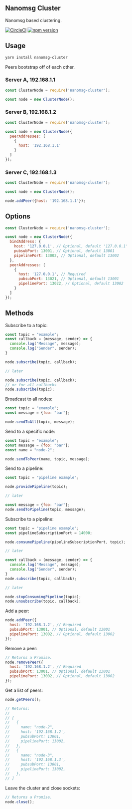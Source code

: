 ## Nanomsg Cluster
Nanomsg based clustering.

[![CircleCI](https://circleci.com/gh/wehriam/nanomsg-cluster.svg?style=svg)](https://circleci.com/gh/wehriam/nanomsg-cluster) [![npm version](https://badge.fury.io/js/nanomsg-cluster.svg)](http://badge.fury.io/js/nanomsg-cluster)

## Usage

```sh
yarn install nanomsg-cluster
```

Peers bootstrap off of each other.

### Server A, 192.168.1.1

```js
const ClusterNode = require('nanomsg-cluster');

const node = new ClusterNode();
```

### Server B, 192.168.1.2

```js
const ClusterNode = require('nanomsg-cluster');

const node = new ClusterNode({
  peerAddresses: [
    {
      host: '192.168.1.1'
    }
  ]
});
```

### Server C, 192.168.1.3

```js
const ClusterNode = require('nanomsg-cluster');

const node = new ClusterNode();

node.addPeer({host: '192.168.1.1'});
```

## Options

```js
const ClusterNode = require('nanomsg-cluster');

const node = new ClusterNode({
  bindAddress: {
    host: '127.0.0.1', // Optional, default '127.0.0.1'
    pubsubPort: 13001, // Optional, default 13001
    pipelinePort: 13002, // Optional, default 13002
  },
  peerAddresses: [
    {
      host: '127.0.0.1', // Required
      pubsubPort: 13021, // Optional, default 13001
      pipelinePort: 13022, // Optional, default 13002
    }
  ]
});
```

## Methods

Subscribe to a topic:

```js
const topic = "example";
const callback = (message, sender) => {
  console.log("Message", message);
  console.log("Sender", sender);
}

node.subscribe(topic, callback);

// later

node.subscribe(topic, callback);
// or for all callbacks
node.subscribe(topic);
```

Broadcast to all nodes:

```js
const topic = "example";
const message = {foo: "bar"};

node.sendToAll(topic, message);
```

Send to a specific node:

```js
const topic = "example";
const message = {foo: "bar"};
const name = "node-2";

node.sendToPeer(name, topic, message);
```

Send to a pipeline:

```js
const topic = "pipeline example";

node.providePipeline(topic);

// later

const message = {foo: "bar"};
node.sendToPipeline(topic, message);
```

Subscribe to a pipeline:

```js
const topic = "pipeline example";
const pipelineSubscriptionPort = 14000;

node.consumePipeline(pipelineSubscriptionPort, topic);

// later

const callback = (message, sender) => {
  console.log("Message", message);
  console.log("Sender", sender);
}
node.subscribe(topic, callback);

// later

node.stopConsumingPipeline(topic);
node.unsubscribe(topic, callback);
```

Add a peer:

```js
node.addPeer({
  host: '192.168.1.2', // Required
  pubsubPort: 13001, // Optional, default 13001
  pipelinePort: 13002, // Optional, default 13002
});
```

Remove a peer:

```js
// Returns a Promise.
node.removePeer({
  host: '192.168.1.2', // Required
  pubsubPort: 13001, // Optional, default 13001
  pipelinePort: 13002, // Optional, default 13002
});
```

Get a list of peers:

```js
node.getPeers();

// Returns:
//
// [
//   {
//     name: "node-2",
//     host: '192.168.1.2',
//     pubsubPort: 13001,
//     pipelinePort: 13002,
//   },
//   {
//     name: "node-3",
//     host: '192.168.1.3',
//     pubsubPort: 13001,
//     pipelinePort: 13002,
//   },
// ]
```

Leave the cluster and close sockets:

```js
// Returns a Promise.
node.close();
```


